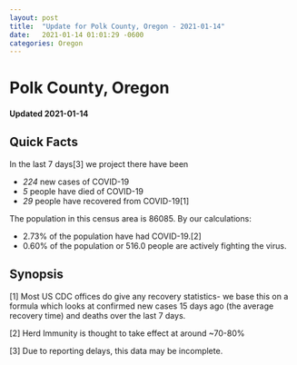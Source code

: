 ```yaml
---
layout: post
title:  "Update for Polk County, Oregon - 2021-01-14"
date:   2021-01-14 01:01:29 -0600
categories: Oregon
---
```


# Polk County, Oregon
#### Updated 2021-01-14

## Quick Facts

In the last 7 days[3] we project there have been
- *224* new cases of COVID-19
- *5* people have died of COVID-19
- *29* people have recovered from COVID-19[1]

The population in this census area is 86085. By our calculations:
- 2.73% of the population have had COVID-19.[2]
- 0.60% of the population or 516.0 people are actively fighting the virus.

## Synopsis




[1] Most US CDC offices do give any recovery statistics- we base this on a formula which looks at confirmed new cases
15 days ago (the average recovery time) and deaths over the last 7 days.

[2] Herd Immunity is thought to take effect at around ~70-80%

[3] Due to reporting delays, this data may be incomplete.
 
    